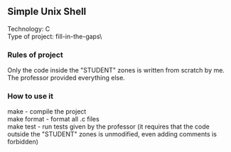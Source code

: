 ## Simple Unix Shell
Technology: C\
Type of project: fill-in-the-gaps\

### Rules of project
Only the code inside the "STUDENT" zones is written from scratch by me. The professor provided everything else.

### How to use it
make - compile the project\
make format - format all .c files\
make test - run tests given by the professor (it requires that the code outside the "STUDENT" zones is unmodified, even adding comments is forbidden)
